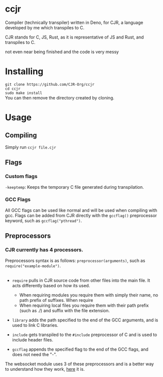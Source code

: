 # ccjr
Compiler (technically transpiler) written in Deno, for CJR, a language developed by me which transpiles to C.

CJR stands for C, JS, Rust, as it is representative of JS and Rust, and transpiles to C.

not even near being finished and the code is very messy

# Installing
`git clone https://github.com/CJR-Org/ccjr`  
`cd ccjr`  
`sudo make install`  
You can then remove the directory created by cloning.

# Usage
## Compiling
Simply run `ccjr file.cjr`

## Flags
### Custom flags
`-keeptemp`: Keeps the temporary C file generated during transpilation.
### GCC Flags
All GCC flags can be used like normal and will be used when compiling with gcc. Flags can be added from CJR directly with the `gccflag()` preprocessor keyword, such as `gccflag("pthread")`.

## Preprocessors
### CJR currently has 4 processors.
Preprocessors syntax is as follows: `preprocessor(arguments)`, such as `require("example-module")`.  
<br>

- `require` pulls in CJR source code from other files into the main file. It acts differently based on how its used.
  - When requiring modules you require them with simply their name, no path prefix of suffixes. When require 
  - When requiring local files you require them with their path prefix (such as ./) and suffix with the file extension.

- `library` adds the path specified to the end of the GCC arguments, and is used to link C libraries.

- `include` gets transpiled to the `#include` preprocessor of C and is used to include header files.

- `gccflag` appends the specified flag to the end of the GCC flags, and does not need the "-".

The websocket module uses 3 of these preprocessors and is a better way to understand how they work, [here](https://github.com/CJR-Org/websocket/blob/main/index.cjr) it is.